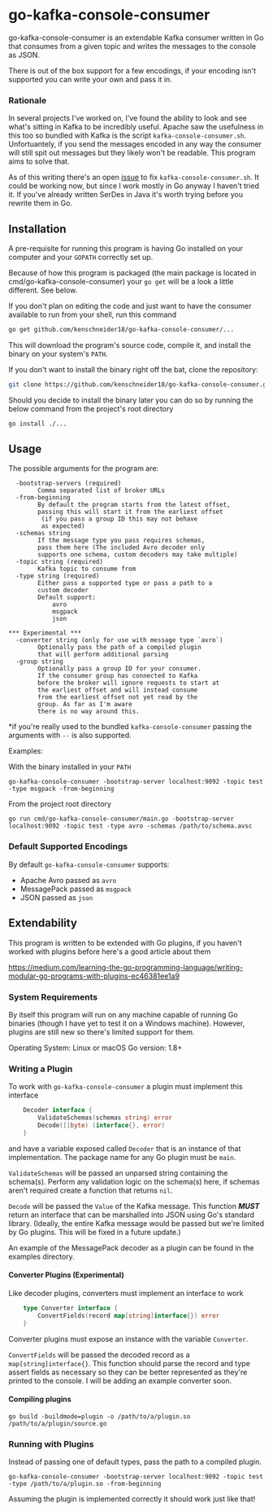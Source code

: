 # go-kafka-console-consumer

go-kafka-console-consumer is an extendable Kafka consumer written in Go that consumes from a given topic and writes the messages to the console as JSON.

There is out of the box support for a few encodings, if your encoding isn't supported you can write your own and pass it in.

### Rationale
In several projects I've worked on, I've found the ability to look and see what's sitting in Kafka to be incredibly useful. Apache saw the usefulness in this too so bundled with Kafka is the script `kafka-console-consumer.sh`. Unfortuantely, if you send the messages encoded in any way the consumer will still spit out messages but they likely won't be readable. This program aims to solve that.

As of this writing there's an open [issue](https://issues.apache.org/jira/browse/KAFKA-2526) to fix `kafka-console-consumer.sh`. It could be working now, but since I work mostly in Go anyway I haven't tried it. If you've already written SerDes in Java it's worth trying before you rewrite them in Go.


## Installation
A pre-requisite for running this program is having Go installed on your computer and your `GOPATH` correctly set up.

Because of how this program is packaged (the main package is located in cmd/go-kafka-console-consumer) your `go get` will be a look a little different. See below.

If you don't plan on editing the code and just want to have the consumer available to run from your shell, run this command

```sh
go get github.com/kenschneider18/go-kafka-console-consumer/...
```

This will download the program's source code, compile it, and install the binary on your system's `PATH`.

If you don't want to install the binary right off the bat, clone the repository:

```sh
git clone https://github.com/kenschneider18/go-kafka-console-consumer.git
```

Should you decide to install the binary later you can do so by running the below command from the project's root directory

```sh
go install ./...
```

## Usage

The possible arguments for the program are:

```
  -bootstrap-servers (required)
  		Comma separated list of broker URLs
  -from-beginning
  		By default the program starts from the latest offset,
  		passing this will start it from the earliest offset
  		 (if you pass a group ID this may not behave
  		 as expected)
  -schemas string
    	If the message type you pass requires schemas,
    	pass them here (The included Avro decoder only
    	supports one schema, custom decoders may take multiple)
  -topic string (required)
    	Kafka topic to consume from
  -type string (required)
    	Either pass a supported type or pass a path to a
		custom decoder
    	Default support:
    		avro
    		msgpack
    		json

*** Experimental ***
  -converter string (only for use with message type `avro`)
  		Optionally pass the path of a compiled plugin
		that will perform additional parsing
  -group string
  		Optionally pass a group ID for your consumer.
  		If the consumer group has connected to Kafka
  		before the broker will ignore requests to start at
  		the earliest offset and will instead consume
  		from the earliest offset not yet read by the
  		group. As far as I'm aware
  		there is no way around this.
```

*if you're really used to the bundled `kafka-console-consumer` passing the arguments with `--` is also supported.

Examples:

With the binary installed in your `PATH`

```
go-kafka-console-consumer -bootstrap-server localhost:9092 -topic test -type msgpack -from-beginning
```

From the project root directory

```
go run cmd/go-kafka-console-consumer/main.go -bootstrap-server localhost:9092 -topic test -type avro -schemas /path/to/schema.avsc
```

### Default Supported Encodings

By default `go-kafka-console-consumer` supports:

- Apache Avro passed as `avro`
- MessagePack passed as `msgpack`
- JSON passed as `json`

## Extendability

This program is written to be extended with Go plugins, if you haven't worked with plugins before here's a good article about them

https://medium.com/learning-the-go-programming-language/writing-modular-go-programs-with-plugins-ec46381ee1a9

### System Requirements

By itself this program will run on any machine capable of running Go binaries (though I have yet to test it on a Windows machine). However, plugins are still new so there's limited support for them.

Operating System: Linux or macOS
Go version: 1.8+

### Writing a Plugin

To work with `go-kafka-console-consumer` a plugin must implement this interface

```go
	Decoder interface {
		ValidateSchemas(schemas string) error
		Decode([]byte) (interface{}, error)
	}
```
and have a variable exposed called `Decoder` that is an instance of that implementation. The package name for any Go plugin must be `main`.

`ValidateSchemas` will be passed an unparsed string containing the schema(s). Perform any validation logic on the schema(s) here, if schemas aren't required create a function that returns `nil`.

`Decode` will be passed the `Value` of the Kafka message. This function ***MUST*** return an interface that can be marshalled into JSON using Go's standard library. (Ideally, the entire Kafka message would be passed but we're limited by Go plugins. This will be fixed in a future update.)

An example of the MessagePack decoder as a plugin can be found in the examples directory.

#### Converter Plugins (Experimental)

Like decoder plugins, converters must implement an interface to work

```go
	type Converter interface {
		ConvertFields(record map[string]interface{}) error
	}
```

Converter plugins must expose an instance with the variable `Converter`.

`ConvertFields` will be passed the decoded record as a `map[string]interface{}`. This function should parse the record and type assert fields as necessary so they can be better represented as they're printed to the console. I will be adding an example converter soon.

#### Compiling plugins

```
go build -buildmode=plugin -o /path/to/a/plugin.so /path/to/a/plugin/source.go
```

### Running with Plugins

Instead of passing one of default types, pass the path to a compiled plugin.

```
go-kafka-console-consumer -bootstrap-server localhost:9092 -topic test -type /path/to/a/plugin.so -from-beginning
```

Assuming the plugin is implemented correctly it should work just like that!
